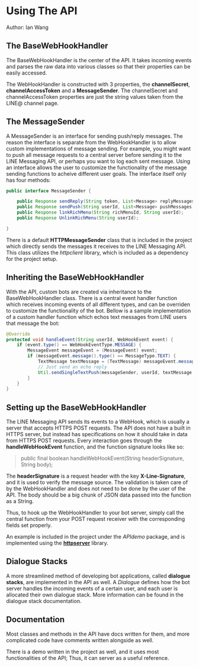 # Using The API

Author: Ian Wang

## The BaseWebHookHandler

The BaseWebHookHandler is the center of the API. It takes incoming events and parses the raw data into various classes so that their properties can be easily accessed.

The WebHookHandler is constructed with 3 properties, the **channelSecret**, **channelAccessToken** and a **MessageSender**. The channelSecret and channelAccessToken properties are just the string values taken from the LINE@ channel page.

## The MessageSender

A MessageSender is an interface for sending push/reply messages. The reason the interface is separate from the WebHookHandler is to allow custom implementations of message sending. For example, you might want to push all message requests to a central server before sending it to the LINE Messaging API, or perhaps you want to log each sent message. Using an interface allows the user to customize the functionality of the message sending functions to acheive different user goals. The interface itself only has four methods:

```java
public interface MessageSender {

    public Response sendReply(String token, List<Message> replyMessages, String metadata);
    public Response sendPush(String userId, List<Message> pushMessages, String metadata);
    public Response linkRichMenu(String richMenuId, String userId);
    public Response UnlinkRichMenu(String userId);

}
```

There is a default **HTTPMessageSender** class that is included in the project which directly sends the messages it receives to the LINE Messaging API. This class utilizes the *httpclient* library, which is included as a dependency for the project setup.

<div style="page-break-after: always;"></div>

## Inheriting the BaseWebHookHandler

With the API, custom bots are created via inheritance to the BaseWebHookHandler class. There is a central event handler function which receives incoming events of all different types, and can be overriden to customize the functionality of the bot. Bellow is a sample implementation of a custom handler function which echos text messages from LINE users that message the bot:

```java
@Override
protected void handleEvent(String userId, WebHookEvent event) {
    if (event.type() == WebHookEventType.MESSAGE) {
        MessageEvent messageEvent = (MessageEvent) event;
        if (messageEvent.message().type() == MessageType.TEXT) {
            TextMessage textMessage = (TextMessage) messageEvent.message();
            // Just send an echo reply
            Util.sendSingleTextPush(messageSender, userId, textMessage.getText());
        }
    }
}
```

## Setting up the BaseWebHookHandler

The LINE Messaging API sends its events to a WebHook, which is usually a server that accepts HTTPS POST requests. The API does not have a built in HTTPS server, but instead has specifications on how it should take in data from HTTPS POST requests. Every interaction goes through the **handleWebHookEvent** function, and the function signature looks like so:
> public final boolean handleWebHookEvent(String headerSignature, String body);

The **headerSignature** is a request header with the key **X-Line-Signature**, and it is used to verify the message source. The validation is taken care of by the WebHookHandler and does not need to be done by the user of the API. The body should be a big chunk of JSON data passed into the function as a String.

Thus, to hook up the WebHookHandler to your bot server, simply call the central function from your POST request receiver with the corresponding fields set properly.

An example is included in the project under the *APIdemo* package, and is implemented using the [**httpserver**](https://docs.oracle.com/javase/8/docs/jre/api/net/httpserver/spec/com/sun/net/httpserver/HttpServer.html) library.

<div style="page-break-after: always;"></div>

## Dialogue Stacks

A more streamlined method of developing bot applications, called **dialogue stacks**, are implemented in the API as well. A *Dialogue* defines how the bot server handles the incoming events of a certain user, and each user is allocated their own dialogue stack. More information can be found in the dialogue stack documentation.

## Documentation

Most classes and methods in the API have docs written for them, and more complicated code have comments written alongside as well.

There is a demo written in the project as well, and it uses most functionalities of the API; Thus, it can server as a useful reference.